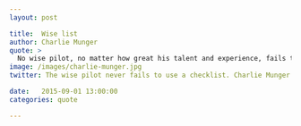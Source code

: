 ```yaml
---
layout: post

title:  Wise list
author: Charlie Munger
quote: >
  No wise pilot, no matter how great his talent and experience, fails to use his checklist.
image: /images/charlie-munger.jpg
twitter: The wise pilot never fails to use a checklist. Charlie Munger. http://quotes.stockflare.com/

date:   2015-09-01 13:00:00
categories: quote

---
```


